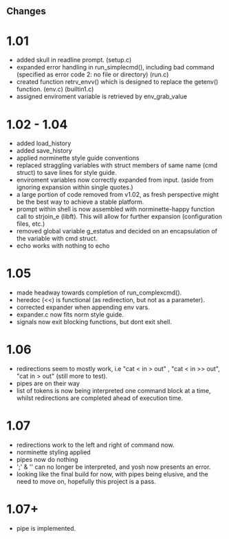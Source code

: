 ## Changes

# 1.01
 - added skull in readline prompt. (setup.c)
 - expanded error handling in run_simplecmd(), including bad command (specified as error code 2: no file or directory) (run.c)
 - created function retrv_envv() which is designed to replace the getenv() function. (env.c) (builtin1.c)
 - assigned enviroment variable is retrieved by env_grab_value


# 1.02 - 1.04
 - added load_history
 - added save_history
 - applied norminette style guide conventions
 - replaced straggling variables with struct members of same name (cmd struct) to save lines for style guide.
 - enviroment variables now correctly expanded from input. (aside from ignoring expansion within single quotes.)
 - a large portion of code removed from v1.02, as fresh perspective might be the best way to achieve a stable platform.
 - prompt within shell is now assembled with norminette-happy function call to strjoin_e (libft). This will allow for further expansion (configuration files, etc.)
 - removed global variable g_estatus and decided on an encapsulation of the variable with cmd struct.
 - echo works with nothing to echo
 
 # 1.05
 - made headway towards completion of run_complexcmd().
 - heredoc (<<) is functional (as redirection, but not as a parameter).
 - corrected expander when appending env vars.
 - expander.c now fits norm style guide.
 - signals now exit blocking functions, but dont exit shell.

 # 1.06
 - redirections seem to mostly work, i.e "cat < in > out" , "cat < in >> out", "cat in > out" (still more to test).
 - pipes are on their way
 - list of tokens is now being interpreted one command block at a time, whilst redirections are completed ahead of execution time.

 # 1.07
 - redirections work to the left and right of command now.
 - norminette styling applied
 - pipes now do nothing
 - ';' & '\' can no longer be interpreted, and yosh now presents an error.
 - looking like the final build for now, with pipes being elusive, and the need to move on, hopefully this project is a pass.

 # 1.07+
 - pipe is implemented.